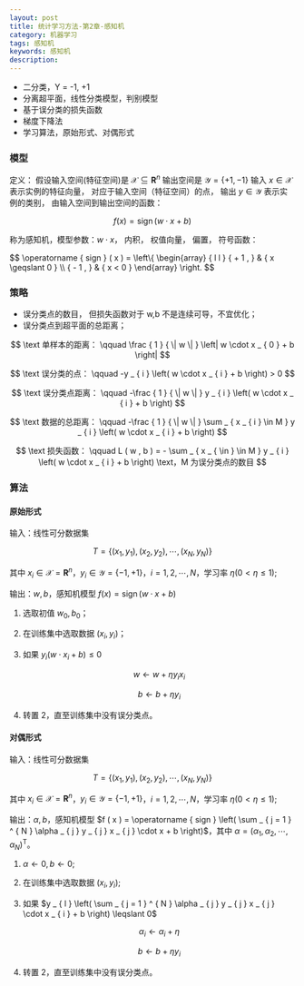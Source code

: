 ```yaml
---
layout: post
title: 统计学习方法-第2章-感知机
category: 机器学习
tags: 感知机
keywords: 感知机
description:
---
```


- 二分类，Y = -1, +1
- 分离超平面，线性分类模型，判别模型
- 基于误分类的损失函数
- 梯度下降法
- 学习算法，原始形式、对偶形式

### 模型

定义：
假设输入空间(特征空间)是 $\mathcal { X } \subseteq \mathbf { R } ^ { n }$ 输出空间是 $\mathcal { Y } = \{ + 1 , - 1 \}$ 输入 $x \in \mathcal { X }$ 表示实例的特征向量， 对应于输入空间（特征空间）的点， 输出 $y \in \mathcal { Y }$ 表示实例的类别， 由输入空间到输出空间的函数：

$$
f ( x ) = \operatorname { sign } ( w \cdot x + b )
$$

称为感知机，模型参数：$w \cdot x$， 内积， 权值向量， 偏置，
符号函数：

<div>
$$
\operatorname { sign } ( x ) = \left\{ \begin{array} { l l } { + 1 , } & { x \geqslant 0 } \\ { - 1 , } & { x < 0 } \end{array} \right.
$$
</div>

### 策略

- 误分类点的数目， 但损失函数对于 w,b 不是连续可导，不宜优化；
- 误分类点到超平面的总距离；

$$
\text 单样本的距离： \qquad \frac { 1 } { \| w \| } \left| w \cdot x _ { 0 } + b \right|
$$

$$
\text 误分类的点： \qquad -y _ { i } \left( w \cdot x _ { i } + b \right) > 0
$$

$$
\text 误分类点距离： \qquad -\frac { 1 } { \| w \| } y _ { i } \left( w \cdot x _ { i } + b \right)
$$

$$
\text 数据的总距离： \qquad -\frac { 1 } { \| w \| } \sum _ { x _ { i } \in M } y _ { i } \left( w \cdot x _ { i } + b \right)
$$

$$
\text 损失函数： \qquad L ( w , b ) = - \sum _ { x _ { \in } \in M } y _ { i } \left( w \cdot x _ { i } + b \right) \text，M 为误分类点的数目
$$

### 算法

#### 原始形式

输入：线性可分数据集

$$
T = \left\{ \left( x _ { 1 } , y _ { 1 } \right) , \left( x _ { 2 } , y _ { 2 } \right) , \cdots , \left( x _ { N } , y _ { N } \right) \right\}
$$

其中 $x _ { i } \in \mathcal { X } = \mathbf { R } ^ { n }$，$y _ { i } \in \mathcal { Y } = \{ - 1 , + 1 \}$，$i = 1,2 , \cdots , N$，学习率 $\eta ( 0 < \eta \leqslant 1 )$;

输出：$w, b$，感知机模型 $f ( x ) = \operatorname { sign } ( w \cdot x + b )$

1. 选取初值 $w_0, b_0$；

2. 在训练集中选取数据 $\left( x_i, y_i \right)$；

3. 如果 $y _ { i } \left( w \cdot x _ { i } + b \right) \leqslant 0$

    $$w \leftarrow w + \eta y _ { i } x _ { i }$$

    $$b \leftarrow b + \eta y _ { i }$$

4. 转置 2，直至训练集中没有误分类点。

#### 对偶形式

输入：线性可分数据集 

$$
T = \left\{ \left( x _ { 1 } , y _ { 1 } \right) , \left( x _ { 2 } , y _ { 2 } \right) , \cdots , \left( x _ { N } , y _ { N } \right) \right\}
$$

其中 $x _ { i } \in \mathcal { X } = \mathbf { R } ^ { n }$，$y _ { i } \in \mathcal { Y } = \{ - 1 , + 1 \}$，$i = 1,2 , \cdots , N$，学习率 $\eta ( 0 < \eta \leqslant 1 )$;

输出：$\alpha, b$，感知机模型 $f ( x ) = \operatorname { sign } \left( \sum _ { j = 1 } ^ { N } \alpha _ { j } y _ { j } x _ { j } \cdot x + b \right)$，其中 $\alpha = \left( \alpha _ { 1 } , \alpha _ { 2 } , \cdots , \alpha _ { N } \right) ^ { \mathrm { T } }$。

1. $\alpha \leftarrow 0, b \leftarrow 0$;

2. 在训练集中选取数据 $\left( x_i, y_i \right)$;

3. 如果 $y _ { l } \left( \sum _ { j = 1 } ^ { N } \alpha _ { j } y _ { j } x _ { j } \cdot x _ { i } + b \right) \leqslant 0$

    $$\alpha _ { i } \leftarrow \alpha _ { i } + \eta$$

    $$b \leftarrow b + \eta y _ { i }$$

4. 转置 2，直至训练集中没有误分类点。
